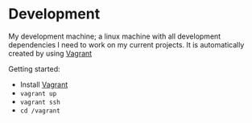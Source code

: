 # Development
My development machine; a linux machine with all development dependencies I need to work on my current projects. It is automatically created by using [Vagrant](https://www.vagrantup.com)

Getting started:
- Install [Vagrant](https://www.vagrantup.com)
- ```vagrant up```
- ```vagrant ssh```
- ```cd /vagrant```
